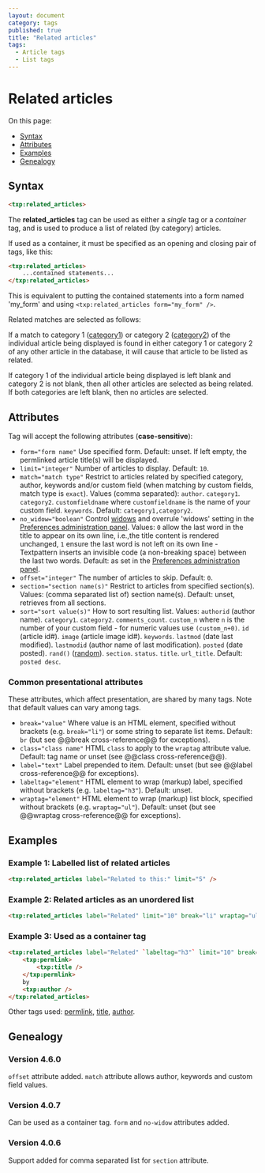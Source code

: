 ```yaml
---
layout: document
category: tags
published: true
title: "Related articles"
tags:
  - Article tags
  - List tags
---
```


# Related articles

On this page:

* [Syntax](#syntax)
* [Attributes](#attributes)
* [Examples](#examples)
* [Genealogy](#genealogy)

## Syntax

~~~ html
<txp:related_articles>
~~~

The **related_articles** tag can be used as either a *single* tag or a *container* tag, and is used to produce a list of related (by category) articles.

If used as a container, it must be specified as an opening and closing pair of tags, like this:

~~~ html
<txp:related_articles>
    ...contained statements...
</txp:related_articles>
~~~

This is equivalent to putting the contained statements into a form named 'my_form' and using `<txp:related_articles form="my_form" />`.

Related matches are selected as follows:

If a match to category 1 ([category1](category1)) or category 2 ([category2](category2)) of the individual article being displayed is found in either category 1 or category 2 of any other article in the database, it will cause that article to be listed as related.

If category 1 of the individual article being displayed is left blank and category 2 is not blank, then all other articles are selected as being related. If both categories are left blank, then no articles are selected.

## Attributes

Tag will accept the following attributes (**case-sensitive**):

* `form="form name"`
Use specified form.
Default: unset. If left empty, the permlinked article title(s) will be displayed.
* `limit="integer"`
Number of articles to display.
Default: `10`.
* `match="match type"`
Restrict to articles related by specified category, author, keywords and/or custom field (when matching by custom fields, match type is `exact`).
Values (comma separated):
`author`.
`category1`.
`category2`.
`customfieldname` where `customfieldname` is the name of your custom field.
`keywords`.
Default: `category1,category2`.
* `no_widow="boolean"`
Control [widows](http://en.wikipedia.org/wiki/Widows_and_orphans) and overrule 'widows' setting in the [Preferences administration panel](../administration/preferences-panel).
Values: `0` allow the last word in the title to appear on its own line, i.e.,the title content is rendered unchanged, `1` ensure the last word is not left on its own line - Textpattern inserts an invisible code (a non-breaking space) between the last two words.
Default: as set in the [Preferences administration panel](../administration/preferences-panel).
* `offset="integer"`
The number of articles to skip.
Default: `0`.
* `section="section name(s)"`
Restrict to articles from specified section(s).
Values: (comma separated list of) section name(s).
Default: unset, retrieves from all sections.
* `sort="sort value(s)"`
How to sort resulting list.
Values:
`authorid` (author name).
`category1`.
`category2`.
`comments_count`.
`custom_n` where `n` is the number of your custom field - for numeric values use `(custom_n+0)`.
`id` (article id#).
`image` (article image id#).
`keywords`.
`lastmod` (date last modified).
`lastmodid` (author name of last modification).
`posted` (date posted).
`rand()` ([random](http://dev.mysql.com/doc/refman/5.0/en/mathematical-functions.html#function_rand)).
`section`.
`status`.
`title`.
`url_title`.
Default: `posted desc`.

### Common presentational attributes

These attributes, which affect presentation, are shared by many tags. Note that default values can vary among tags.

* `break="value"`
Where value is an HTML element, specified without brackets (e.g. `break="li"`) or some string to separate list items.
Default: `br` (but see @@break cross-reference@@ for exceptions).
* `class="class name"`
HTML `class` to apply to the `wraptag` attribute value.
Default: tag name or unset (see @@class cross-reference@@).
* `label="text"`
Label prepended to item.
Default: unset (but see @@label cross-reference@@ for exceptions).
* `labeltag="element"`
HTML element to wrap (markup) label, specified without brackets (e.g. `labeltag="h3"`).
Default: unset.
* `wraptag="element"`
HTML element to wrap (markup) list block, specified without brackets (e.g. `wraptag="ul"`).
Default: unset (but see @@wraptag cross-reference@@ for exceptions).

## Examples

### Example 1: Labelled list of related articles

~~~ html
<txp:related_articles label="Related to this:" limit="5" />
~~~

### Example 2: Related articles as an unordered list

~~~ html
<txp:related_articles label="Related" limit="10" break="li" wraptag="ul" />
~~~

### Example 3: Used as a container tag

~~~ html
<txp:related_articles label="Related" `labeltag="h3"` limit="10" break="li" wraptag="ul">
    <txp:permlink>
        <txp:title />
    </txp:permlink>
    by
    <txp:author />
</txp:related_articles>
~~~

Other tags used: [permlink](permlink), [title](title), [author](author).

## Genealogy

### Version 4.6.0

`offset` attribute added.
`match` attribute allows author, keywords and custom field values.

### Version 4.0.7

Can be used as a container tag.
`form` and `no-widow` attributes added.

### Version 4.0.6

Support added for comma separated list for `section` attribute.
